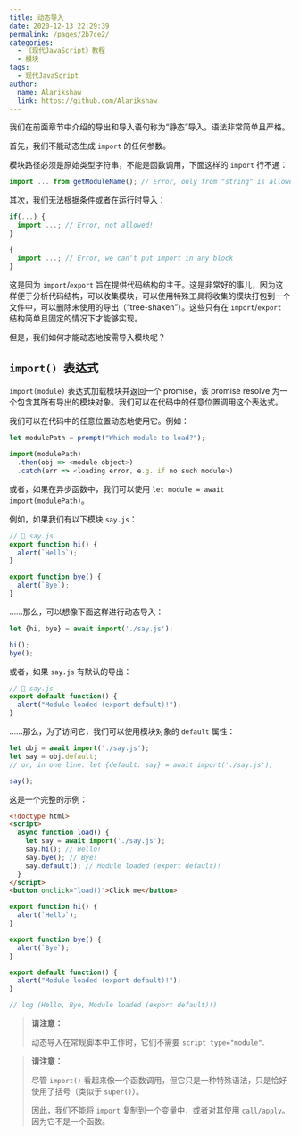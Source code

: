```yaml
---
title: 动态导入
date: 2020-12-13 22:29:39
permalink: /pages/2b7ce2/
categories:
  - 《现代JavaScript》教程
  - 模块
tags: 
  - 现代JavaScript
author: 
  name: Alarikshaw
  link: https://github.com/Alarikshaw
---
```


我们在前面章节中介绍的导出和导入语句称为“静态”导入。语法非常简单且严格。

首先，我们不能动态生成 `import` 的任何参数。

模块路径必须是原始类型字符串，不能是函数调用，下面这样的 `import` 行不通：

```javascript
import ... from getModuleName(); // Error, only from "string" is allowed
```

其次，我们无法根据条件或者在运行时导入：

```javascript
if(...) {
  import ...; // Error, not allowed!
}

{
  import ...; // Error, we can't put import in any block
}
```

这是因为 `import`/`export` 旨在提供代码结构的主干。这是非常好的事儿，因为这样便于分析代码结构，可以收集模块，可以使用特殊工具将收集的模块打包到一个文件中，可以删除未使用的导出（“tree-shaken”）。这些只有在 `import`/`export` 结构简单且固定的情况下才能够实现。

但是，我们如何才能动态地按需导入模块呢？

## `import() `表达式

`import(module)` 表达式加载模块并返回一个 promise，该 promise resolve 为一个包含其所有导出的模块对象。我们可以在代码中的任意位置调用这个表达式。

我们可以在代码中的任意位置动态地使用它。例如：

```javascript
let modulePath = prompt("Which module to load?");

import(modulePath)
  .then(obj => <module object>)
  .catch(err => <loading error, e.g. if no such module>)
```

或者，如果在异步函数中，我们可以使用 `let module = await import(modulePath)`。

例如，如果我们有以下模块 `say.js`：

```javascript
// 📁 say.js
export function hi() {
  alert(`Hello`);
}

export function bye() {
  alert(`Bye`);
}
```

……那么，可以想像下面这样进行动态导入：

```javascript
let {hi, bye} = await import('./say.js');

hi();
bye();
```

或者，如果 `say.js` 有默认的导出：

```javascript
// 📁 say.js
export default function() {
  alert("Module loaded (export default)!");
}
```

……那么，为了访问它，我们可以使用模块对象的 `default` 属性：

```javascript
let obj = await import('./say.js');
let say = obj.default;
// or, in one line: let {default: say} = await import('./say.js');

say();
```

这是一个完整的示例：

```html
<!doctype html>
<script>
  async function load() {
    let say = await import('./say.js');
    say.hi(); // Hello!
    say.bye(); // Bye!
    say.default(); // Module loaded (export default)!
  }
</script>
<button onclick="load()">Click me</button>
```

```js
export function hi() {
  alert(`Hello`);
}

export function bye() {
  alert(`Bye`);
}

export default function() {
  alert("Module loaded (export default)!");
}

```

```js
// log (Hello, Bye, Module loaded (export default)!)
```

> **请注意：**
>
> 动态导入在常规脚本中工作时，它们不需要 `script type="module"`.

> **请注意：**
>
> 尽管 `import()` 看起来像一个函数调用，但它只是一种特殊语法，只是恰好使用了括号（类似于 `super()`）。
>
> 因此，我们不能将 `import` 复制到一个变量中，或者对其使用 `call/apply`。因为它不是一个函数。